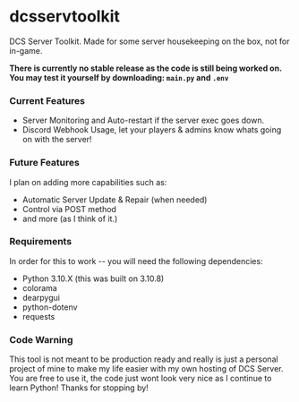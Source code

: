 # dcsservtoolkit
DCS Server Toolkit. Made for some server housekeeping on the box, not for in-game.

**There is currently no stable release as the code is still being worked on. You may test it yourself by downloading: `main.py` and `.env`**

### Current Features
- Server Monitoring and Auto-restart if the server exec goes down.
- Discord Webhook Usage, let your players & admins know whats going on with the server!

### Future Features
I plan on adding more capabilities such as:
- Automatic Server Update & Repair (when needed)
- Control via POST method
- and more (as I think of it.)

### Requirements
In order for this to work -- you will need the following dependencies:
- Python 3.10.X (this was built on 3.10.8)
- colorama
- dearpygui
- python-dotenv
- requests

### Code Warning
This tool is not meant to be production ready and really is just a personal project of mine to make my life easier with my own hosting of DCS Server. You are free to use it, the code just wont look very nice as I continue to learn Python!
Thanks for stopping by!
